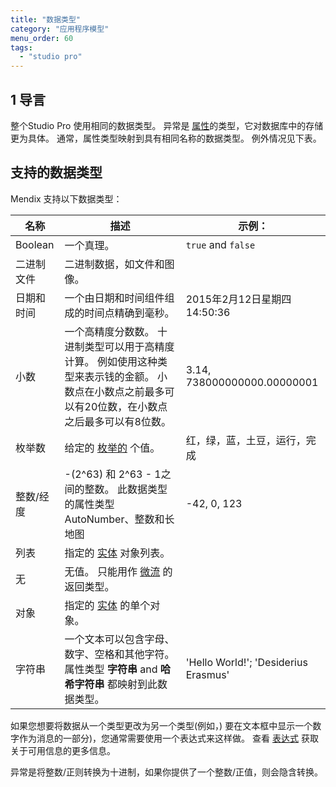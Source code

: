 ```yaml
---
title: "数据类型"
category: "应用程序模型"
menu_order: 60
tags:
  - "studio pro"
---
```


## 1 导言

整个Studio Pro 使用相同的数据类型。 异常是 [属性](attributes)的类型，它对数据库中的存储更为具体。 通常，属性类型映射到具有相同名称的数据类型。 例外情况见下表。

## 支持的数据类型

Mendix 支持以下数据类型：

| 名称      | 描述                                                                            | 示例：                                  |
| ------- | ----------------------------------------------------------------------------- | ------------------------------------ |
| Boolean | 一个真理。                                                                         | `true` and `false`                   |
| 二进制文件   | 二进制数据，如文件和图像。                                                                 |                                      |
| 日期和时间   | 一个由日期和时间组件组成的时间点精确到毫秒。                                                        | 2015年2月12日星期四 14:50:36               |
| 小数      | 一个高精度分数数。 十进制类型可以用于高精度计算。 例如使用这种类型来表示钱的金额。 小数点在小数点之前最多可以有20位数，在小数点之后最多可以有8位数。 | 3.14, 738000000000.00000001          |
| 枚举数     | 给定的 [枚举的](enumerations) 个值。                                                   | 红，绿，蓝，土豆，运行，完成                       |
| 整数/经度   | -(2^63) 和 2^63 - 1之间的整数。 此数据类型的属性类型 AutoNumber、整数和长地图                         | -42, 0, 123                          |
| 列表      | 指定的 [实体](entities) 对象列表。                                                      |                                      |
| 无       | 无值。 只能用作 [微流](microflows) 的返回类型。                                              |                                      |
| 对象      | 指定的 [实体](entities) 的单个对象。                                                     |                                      |
| 字符串     | 一个文本可以包含字母、数字、空格和其他字符。 属性类型 **字符串** and **哈希字符串** 都映射到此数据类型。                  | 'Hello World!'; 'Desiderius Erasmus' |

如果您想要将数据从一个类型更改为另一个类型(例如，) 要在文本框中显示一个数字作为消息的一部分)，您通常需要使用一个表达式来这样做。 查看 [表达式](expressions) 获取关于可用信息的更多信息。

异常是将整数/正则转换为十进制，如果你提供了一个整数/正值，则会隐含转换。

